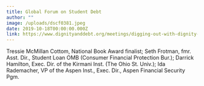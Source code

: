 ```yaml
---
title: Global Forum on Student Debt
author: ""
image: /uploads/dscf0381.jpeg
date: 2019-10-18T00:00:00.000Z
link: https://www.dignityanddebt.org/meetings/digging-out-with-dignity-solving-the-student-loan-crisis-and-honoring-meaning-at-the-margins/
---
```

Tressie McMillan Cottom, National Book Award finalist; Seth Frotman, fmr. Asst. Dir., Student Loan OMB (Consumer Financial Protection Bur.); Darrick Hamilton, Exec. Dir. of the Kirmani Inst. (The Ohio St. Univ.); Ida Rademacher, VP of the Aspen Inst., Exec. Dir., Aspen Financial Security Pgm.
